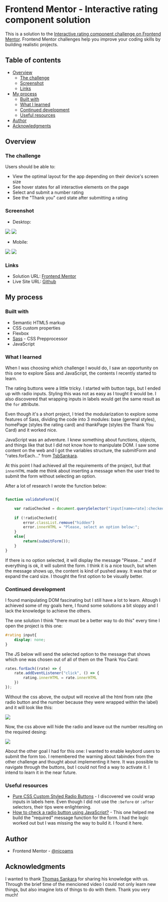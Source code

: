 # Frontend Mentor - Interactive rating component solution

This is a solution to the [Interactive rating component challenge on Frontend Mentor](https://www.frontendmentor.io/challenges/interactive-rating-component-koxpeBUmI). Frontend Mentor challenges help you improve your coding skills by building realistic projects. 

## Table of contents

- [Overview](#overview)
  - [The challenge](#the-challenge)
  - [Screenshot](#screenshot)
  - [Links](#links)
- [My process](#my-process)
  - [Built with](#built-with)
  - [What I learned](#what-i-learned)
  - [Continued development](#continued-development)
  - [Useful resources](#useful-resources)
- [Author](#author)
- [Acknowledgments](#acknowledgments)


## Overview

### The challenge

Users should be able to:

- View the optimal layout for the app depending on their device's screen size
- See hover states for all interactive elements on the page
- Select and submit a number rating
- See the "Thank you" card state after submitting a rating

### Screenshot

- Desktop:

![](./screenshots/Interactive%20Rating%20-%20Desktop.png)
![](./screenshots/Interactive%20Rating%20-%20Thank%20You%20Card%20Desktop.png)

- Mobile:

![](./screenshots/Interactive%20Rating%20-%20Mobile.png)
![](./screenshots/Interactive%20Rating%20-%20Thank%20You%20Card%20Mobile.png)

### Links

- Solution URL: [Frontend Mentor](https://www.frontendmentor.io/solutions/interactive-rating-component-qFCyk8m53E)
- Live Site URL: [Github](https://nicoams.github.io/interactive-rating-component/)

## My process

### Built with

- Semantic HTML5 markup
- CSS custom properties
- Flexbox
- [Sass](https://sass-lang.com/) - CSS Prepprocessor
- JavaScript

### What I learned

When I was choosing which challenge I would do, I saw an opportunity on this one to explore Sass and JavaScript, the contents I recently started to learn. 

The rating buttons were a little tricky. I started with button tags, but I ended up with radio inputs. Styling this was not as easy as I tought it would be. I also discovered that wrapping inputs in labels would get the same result as the ``` for ``` attribute.

Even though it's a short project, I tried the modularization to explore some features of Sass, dividing the code into 3 modules: base (general styles), homePage (styles the rating card) and thankPage (styles the Thank You Card) and it worked nice. 

JavaScript was an adventure. I knew something about functions, objects, and things like that but I did not know how to manipulate DOM. I saw some content on the web and I got the variables structure, the submitForm and "rates.forEach..." from [TsbSankara](https://www.youtube.com/watch?v=cQnUopEeZgw). 

At this point I had achieved all the requirements of the project, but that ```innerHTML``` made me think about inserting a message when the user tried to submit the form without selecting an option.

After a lot of research I wrote the function below:

```js

function validateForm(){

    var radioChecked = document.querySelector("input[name=rate]:checked");
 
    if (!radioChecked){
        error.classList.remove("hidden")
        error.innerHTML = "Please, select an option below:";
    }
    else{
        return(submitForm());
    }
}
```
If there is no option selected, it will display the message "Please..." and if everything is ok, it will submit the form. I think it is a nice touch, but when the message shows up, the content is kind of pushed away. It was that or expand the card size. I thought the first option to be visually better.



### Continued development

I found manipulating DOM fascinating but I still have a lot to learn. Altough I achieved some of my goals here, I found some solutions a bit sloppy and I lack the knowledge to achieve the others. 

The one solution I think "there must be a better way to do this" every time I open the project is this one:

```css
#rating input{
    display: none;
}
```

The JS below will send the selected option to the message that shows which one was chosen out of all of them on the Thank You Card:

```js
rates.forEach((rate) => {
    rate.addEventListener("click", () => {
        rating.innerHTML = rate.innerHTML
    })
});
```
Without the css above, the output will receive all the html from rate (the radio button and the number because they were wrapped within the label) and it will look like this:

![](./screenshots/Radio%20exported%20to%20the%20output.png)

Now, the css above will hide the radio and leave out the number resulting on the required desing: 

![](./screenshots/Thank%20You%20Card.png)

About the other goal I had for this one: I wanted to enable keybord users to submit the form too. I remembered the warning about tabindex from the other challenge and thought about implementing it here. It was possible to navigate through the buttons, but I could not find a way to activate it. I intend to learn it in the near future. 

### Useful resources

- [Pure CSS Custom Styled Radio Buttons](https://moderncss.dev/pure-css-custom-styled-radio-buttons/) - I discovered we could wrap inputs in labels here. Even though I did not use the ```:before``` or ```:after``` selectors, their tips were enlightening.
- [How to check a radio button using JavaScript?](https://www.javatpoint.com/how-to-check-a-radio-button-using-javascript) - This one helped me build the "required" message function for the form. I had the logic worked out but I was missing the way to build it. I found it here.


## Author

- Frontend Mentor - [@nicoams](https://www.frontendmentor.io/profile/nicoams)

## Acknowledgments

I wanted to thank [Thomas Sankara](https://tsbsankara.com/) for sharing his knowledge with us. Through the brief time of the mencioned video I could not only learn new things, but also imagine lots of things to do with them. Thank you very much!
